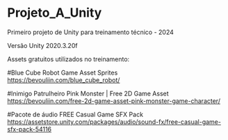 # Projeto_A_Unity
Primeiro projeto de Unity para treinamento técnico - 2024

Versão Unity 2020.3.20f

Assets gratuitos utilizados no treinamento: 

#Blue Cube Robot Game Asset Sprites
https://bevouliin.com/blue_cube_robot/

#Inimigo Patrulheiro Pink Monster | Free 2D Game Asset
https://bevouliin.com/free-2d-game-asset-pink-monster-game-character/

#Pacote de áudio FREE Casual Game SFX Pack
https://assetstore.unity.com/packages/audio/sound-fx/free-casual-game-sfx-pack-54116
